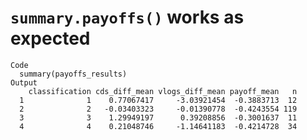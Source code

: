 # `summary.payoffs()` works as expected

    Code
      summary(payoffs_results)
    Output
        classification cds_diff_mean vlogs_diff_mean payoff_mean   n
      1              1    0.77067417     -3.03921454  -0.3883713  12
      2              2   -0.03403323     -0.01390778  -0.4243554 119
      3              3    1.29949197      0.39208856  -0.3001637  11
      4              4    0.21048746     -1.14641183  -0.4214728  34

